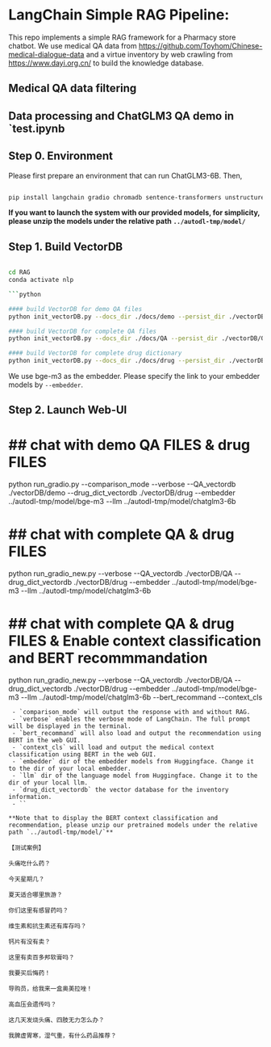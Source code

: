 # LangChain Simple RAG Pipeline:

This repo implements a simple RAG framework for a Pharmacy store chatbot. We use medical QA data from https://github.com/Toyhom/Chinese-medical-dialogue-data and a virtue inventory by web crawling from https://www.dayi.org.cn/ to build the knowledge database.

## Medical QA data filtering 


## Data processing and ChatGLM3 QA demo in `test.ipynb


## Step 0. Environment
Please first prepare an environment that can run ChatGLM3-6B.
Then, 
```bash

pip install langchain gradio chromadb sentence-transformers unstructured markdown
```

**If you want to launch the system with our provided models, for simplicity, please unzip the models under the relative path `../autodl-tmp/model/`**

## Step 1. Build VectorDB
```bash

cd RAG
conda activate nlp

```python

#### build VectorDB for demo QA files
python init_vectorDB.py --docs_dir ./docs/demo --persist_dir ./vectorDB/demo --embedder ../autodl-tmp/model/bge-m3

#### build VectorDB for complete QA files
python init_vectorDB.py --docs_dir ./docs/QA --persist_dir ./vectorDB/QA --embedder ../autodl-tmp/model/bge-m3 --chunk_size 100

#### build VectorDB for complete drug dictionary
python init_vectorDB.py --docs_dir ./docs/drug --persist_dir ./vectorDB/drug --embedder ../autodl-tmp/model/bge-m3 --chunk_size 100
```

We use bge-m3 as the embedder. Please specify the link to your embedder models by `--embedder`.

## Step 2. Launch Web-UI


# ##  chat with demo QA FILES & drug FILES
python run_gradio.py --comparison_mode --verbose --QA_vectordb ./vectorDB/demo --drug_dict_vectordb ./vectorDB/drug --embedder ../autodl-tmp/model/bge-m3 --llm ../autodl-tmp/model/chatglm3-6b

# ##  chat with complete QA & drug FILES
python run_gradio_new.py  --verbose --QA_vectordb ./vectorDB/QA --drug_dict_vectordb ./vectorDB/drug --embedder ../autodl-tmp/model/bge-m3 --llm ../autodl-tmp/model/chatglm3-6b 

# ##  chat with complete QA & drug FILES & Enable context classification and BERT recommmandation
python run_gradio_new.py  --verbose --QA_vectordb ./vectorDB/QA --drug_dict_vectordb ./vectorDB/drug --embedder ../autodl-tmp/model/bge-m3 --llm ../autodl-tmp/model/chatglm3-6b --bert_recommand --context_cls

```
 - `comparison_mode` will output the response with and without RAG.
 - `verbose` enables the verbose mode of LangChain. The full prompt will be displayed in the terminal.
 - `bert_recommand` will also load and output the recommendation using BERT in the web GUI.
 - `context_cls` will load and output the medical context classification using BERT in the web GUI.
 - `embedder` dir of the embedder models from Huggingface. Change it to the dir of your local embedder.
 - `llm` dir of the language model from Huggingface. Change it to the dir of your local llm.
 - `drug_dict_vectordb` the vector database for the inventory information.
 - ``

**Note that to display the BERT context classification and recommendation, please unzip our pretrained models under the relative path `../autodl-tmp/model/`**

【测试案例】

头痛吃什么药？

今天星期几？

夏天适合哪里旅游？

你们这里有感冒药吗？

维生素和抗生素还有库存吗？

钙片有没有卖？

这里有卖百多邦软膏吗？

我要买后悔药！

导购员，给我来一盒奥美拉唑！

高血压会遗传吗？

这几天发烧头痛、四肢无力怎么办？

我脾虚胃寒，湿气重，有什么药品推荐？
